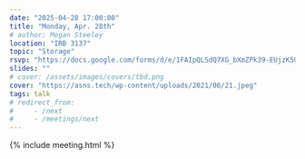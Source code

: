 ```yaml
---
date: "2025-04-28 17:00:00"
title: "Monday, Apr. 28th"
# author: Megan Steeley
location: "IRB 3137"
topic: "Storage"
rsvp: "https://docs.google.com/forms/d/e/1FAIpQLSdQ7XG_bXmZPk39-EUjzK5GuAG8lgy72d89NvM4O_2li0YxPA/viewform?embedded=true"
slides: ""
# cover: /assets/images/covers/tbd.png
cover: "https://asns.tech/wp-content/uploads/2021/06/21.jpeg"
tags: talk
# redirect_from:
#     - /next
#     - /meetings/next
---
```


{% include meeting.html %}


